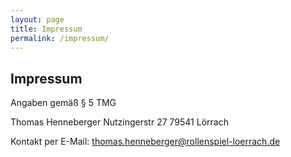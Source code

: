 ```yaml
---
layout: page
title: Impressum
permalink: /impressum/
---
```

## Impressum ##
Angaben gemäß § 5 TMG

Thomas Henneberger
Nutzingerstr 27
79541 Lörrach

Kontakt per E-Mail: thomas.henneberger@rollenspiel-loerrach.de
